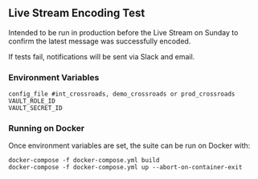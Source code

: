 ## Live Stream Encoding Test

Intended to be run in production before the Live Stream on Sunday to confirm the latest message was successfully encoded.

If tests fail, notifications will be sent via Slack and email.

### Environment Variables

```
config_file #int_crossroads, demo_crossroads or prod_crossroads
VAULT_ROLE_ID
VAULT_SECRET_ID
```

### Running on Docker

Once environment variables are set, the suite can be run on Docker with:

```
docker-compose -f docker-compose.yml build
docker-compose -f docker-compose.yml up --abort-on-container-exit
```